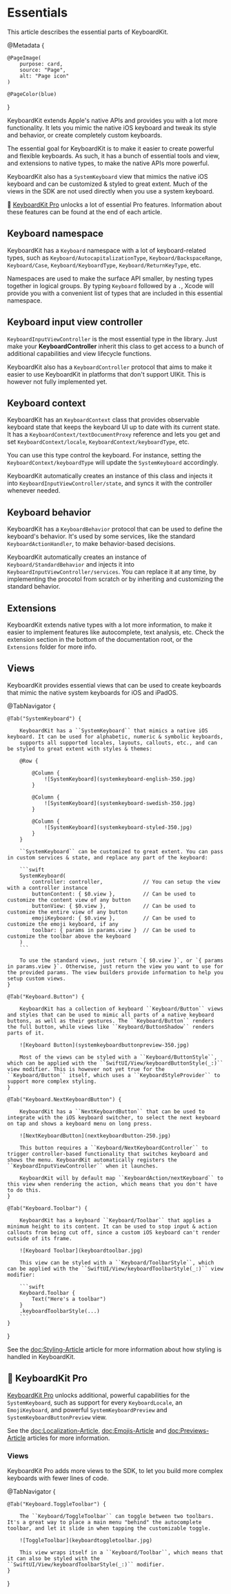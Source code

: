 # Essentials

This article describes the essential parts of KeyboardKit.

@Metadata {

    @PageImage(
        purpose: card,
        source: "Page",
        alt: "Page icon"
    )

    @PageColor(blue)
}

KeyboardKit extends Apple's native APIs and provides you with a lot more functionality. It lets you mimic the native iOS keyboard and tweak its style and behavior, or create completely custom keyboards.

The essential goal for KeyboardKit is to make it easier to create powerful and flexible keyboards. As such, it has a bunch of essential tools and view, and extensions to native types, to make the native APIs more powerful.

KeyboardKit also has a ``SystemKeyboard`` view that mimics the native iOS keyboard and can be customized & styled to great extent. Much of the views in the SDK are not used directly when you use a system keyboard.

👑 [KeyboardKit Pro][Pro] unlocks a lot of essential Pro features. Information about these features can be found at the end of each article.

[Pro]: https://github.com/KeyboardKit/KeyboardKitPro



## Keyboard namespace

KeyboardKit has a ``Keyboard`` namespace with a lot of keyboard-related types, such as ``Keyboard/AutocapitalizationType``, ``Keyboard/BackspaceRange``, ``Keyboard/Case``, ``Keyboard/KeyboardType``, ``Keyboard/ReturnKeyType``, etc. 

Namespaces are used to make the surface API smaller, by nesting types together in logical groups. By typing ``Keyboard`` followed by a `.`, Xcode will provide you with a convenient list of types that are included in this essential namespace. 



## Keyboard input view controller

``KeyboardInputViewController`` is the most essential type in the library. Just make your **KeyboardController** inherit this class to get access to a bunch of additional capabilities and view lifecycle functions.

KeyboardKit also has a ``KeyboardController`` protocol that aims to make it easier to use KeyboardKit in platforms that don't support UIKit. This is however not fully implemented yet.



## Keyboard context

KeyboardKit has an ``KeyboardContext`` class that provides observable keyboard state that keeps the keyboard UI up to date with its current state. It has a ``KeyboardContext/textDocumentProxy`` reference and lets you get and set ``KeyboardContext/locale``, ``KeyboardContext/keyboardType``, etc.

You can use this type control the keyboard. For instance, setting the ``KeyboardContext/keyboardType`` will update the ``SystemKeyboard`` accordingly.

KeyboardKit automatically creates an instance of this class and injects it into ``KeyboardInputViewController/state``, and syncs it with the controller whenever needed.



## Keyboard behavior

KeyboardKit has a ``KeyboardBehavior`` protocol that can be used to define the keyboard's behavior. It's used by some services, like the standard ``KeyboardActionHandler``, to make behavior-based decisions.

KeyboardKit automatically creates an instance of ``Keyboard/StandardBehavior`` and injects it into ``KeyboardInputViewController/services``. You can replace it at any time, by implementing the procotol from scratch or by inheriting and customizing the standard behavior.



## Extensions

KeyboardKit extends native types with a lot more information, to make it easier to implement features like autocomplete, text analysis, etc. Check the extension section in the bottom of the documentation root, or the `Extensions` folder for more info.



## Views

KeyboardKit provides essential views that can be used to create keyboards that mimic the native system keyboards for iOS and iPadOS.

@TabNavigator {
    
    @Tab("SystemKeyboard") {
        
        KeyboardKit has a ``SystemKeyboard`` that mimics a native iOS keyboard. It can be used for alphabetic, numeric & symbolic keyboards, 
        supports all supported locales, layouts, callouts, etc., and can be styled to great extent with styles & themes:

        @Row {
            
            @Column {
                ![SystemKeyboard](systemkeyboard-english-350.jpg)
            }
            
            @Column {
                ![SystemKeyboard](systemkeyboard-swedish-350.jpg)
            }
            
            @Column {
                ![SystemKeyboard](systemkeyboard-styled-350.jpg)
            }
        }

        ``SystemKeyboard`` can be customized to great extent. You can pass in custom services & state, and replace any part of the keyboard:

        ```swift
        SystemKeyboard(
            controller: controller,             // You can setup the view with a controller instance 
            buttonContent: { $0.view },         // Can be used to customize the content view of any button
            buttonView: { $0.view },            // Can be used to customize the entire view of any button
            emojiKeyboard: { $0.view },         // Can be used to customize the emoji keyboard, if any
            toolbar: { params in params.view }  // Can be used to customize the toolbar above the keyboard
        )
        ```

        To use the standard views, just return `{ $0.view }`, or `{ params in params.view }`. Otherwise, just return the view you want to use for the provided params. The view builders provide information to help you setup custom views.
    }
    
    @Tab("Keyboard.Button") {
        
        KeyboardKit has a collection of keyboard ``Keyboard/Button`` views and styles that can be used to mimic all parts of a native keyboard buttons, as well as their gestures. The ``Keyboard/Button`` renders the full button, while views like ``Keyboard/ButtonShadow`` renders parts of it. 
        
        ![Keyboard Button](systemkeyboardbuttonpreview-350.jpg)

        Most of the views can be styled with a ``Keyboard/ButtonStyle``, which can be applied with the ``SwiftUI/View/keyboardButtonStyle(_:)`` view modifier. This is however not yet true for the ``Keyboard/Button`` itself, which uses a ``KeyboardStyleProvider`` to support more complex styling.
    }
    
    @Tab("Keyboard.NextKeyboardButton") {

        KeyboardKit has a ``NextKeyboardButton`` that can be used to integrate with the iOS keyboard switcher, to select the next keyboard on tap and shows a keyboard menu on long press.

        ![NextKeyboardButton](nextkeyboardbutton-250.jpg)

        This button requires a ``Keyboard/NextKeyboardController`` to trigger controller-based functionality that switches keyboard and shows the menu. KeyboardKit automatically registers the ``KeyboardInputViewController`` when it launches.

        KeyboardKit will by default map ``KeyboardAction/nextKeyboard`` to this view when rendering the action, which means that you don't have to do this.
    }
    
    @Tab("Keyboard.Toolbar") {
        
        KeyboardKit has a keyboard ``Keyboard/Toolbar`` that applies a minimum height to its content. It can be used to stop input & action callouts from being cut off, since a custom iOS keyboard can't render outside of its frame.
        
        ![Keyboard Toolbar](keyboardtoolbar.jpg)
        
        This view can be styled with a ``Keyboard/ToolbarStyle``, which can be applied with the ``SwiftUI/View/keyboardToolbarStyle(_:)`` view modifier:
        
        ```swift
        Keyboard.Toolbar {
            Text("Here's a toolbar")
        }
        .keyboardToolbarStyle(...)
        ```
    }
}
    
See the <doc:Styling-Article> article for more information about how styling is handled in KeyboardKit.



## 👑 KeyboardKit Pro

[KeyboardKit Pro][Pro] unlocks additional, powerful capabilities for the ``SystemKeyboard``, such as support for every ``KeyboardLocale``, an ``EmojiKeyboard``, and powerful ``SystemKeyboardPreview`` and ``SystemKeyboardButtonPreview`` view.

See the <doc:Localization-Article>, <doc:Emojis-Article> and <doc:Previews-Article> articles for more information.

[Pro]: https://github.com/KeyboardKit/KeyboardKitPro

### Views

KeyboardKit Pro adds more views to the SDK, to let you build more complex keyboards with fewer lines of code.

@TabNavigator {
    
    @Tab("Keyboard.ToggleToolbar") {
        
        The ``Keyboard/ToggleToolbar`` can toggle between two toolbars. It's a great way to place a main menu "behind" the autocomplete toolbar, and let it slide in when tapping the customizable toggle.
        
        ![ToggleToolbar](keyboardtoggletoolbar.jpg)
        
        This view wraps itself in a ``Keyboard/Toolbar``, which means that it can also be styled with the ``SwiftUI/View/keyboardToolbarStyle(_:)`` modifier.
    }
}
